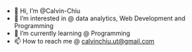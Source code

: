 - 👋 Hi, I’m @CaIvin-Chiu
- 👀 I’m interested in @ data analytics, Web Development and Programming
- 🌱 I’m currently learning @ Programming
- 📫 How to reach me @ calvinchiu.ut@gmail.com

<!---
CaIvin-Chiu/CaIvin-Chiu is a ✨ special ✨ repository because its `README.md` (this file) appears on your GitHub profile.
You can click the Preview link to take a look at your changes.
--->
